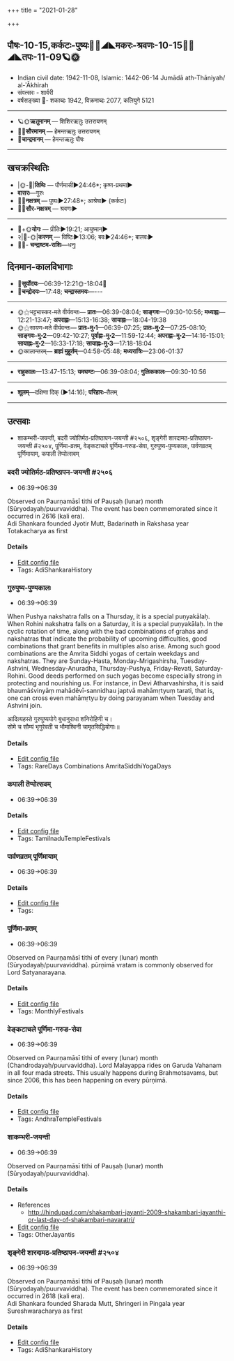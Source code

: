 +++
title = "2021-01-28"

+++
## पौषः-10-15,कर्कटः-पुष्यः🌛🌌◢◣मकरः-श्रवणः-10-15🌌🌞◢◣तपः-11-09🪐🌞
- Indian civil date: 1942-11-08, Islamic: 1442-06-14 Jumādā ath-Thāniyah/ al-ʾĀkhirah
- संवत्सरः - शार्वरी
- वर्षसङ्ख्या 🌛- शकाब्दः 1942, विक्रमाब्दः 2077, कलियुगे 5121
___________________
- 🪐🌞**ऋतुमानम्** — शिशिरऋतुः उत्तरायणम्
- 🌌🌞**सौरमानम्** — हेमन्तऋतुः उत्तरायणम्
- 🌛**चान्द्रमानम्** — हेमन्तऋतुः पौषः
___________________


## खचक्रस्थितिः
- |🌞-🌛|**तिथिः** — पौर्णमासी►24:46*; कृष्ण-प्रथमा►  
- **वासरः**—गुरुः  
- 🌌🌛**नक्षत्रम्** — पुष्यः►27:48*; आश्रेषा► (कर्कटः)  
- 🌌🌞**सौर-नक्षत्रम्** — श्रवणः►  
___________________
- 🌛+🌞**योगः** — प्रीतिः►19:21; आयुष्मान्►  
- २|🌛-🌞|**करणम्** — विष्टिः►13:06; बवः►24:46*; बालवः►  
- 🌌🌛- **चन्द्राष्टम-राशिः**—धनुः  


## दिनमान-कालविभागाः
- 🌅**सूर्योदयः**—06:39-12:21🌞️-18:04🌇  
- 🌛**चन्द्रोदयः**—17:48; **चन्द्रास्तमयः**—---  
___________________
- 🌞⚝भट्टभास्कर-मते वीर्यवन्तः— **प्रातः**—06:39-08:04; **साङ्गवः**—09:30-10:56; **मध्याह्नः**—12:21-13:47; **अपराह्णः**—15:13-16:38; **सायाह्नः**—18:04-19:38  
- 🌞⚝सायण-मते वीर्यवन्तः— **प्रातः-मु॰1**—06:39-07:25; **प्रातः-मु॰2**—07:25-08:10; **साङ्गवः-मु॰2**—09:42-10:27; **पूर्वाह्णः-मु॰2**—11:59-12:44; **अपराह्णः-मु॰2**—14:16-15:01; **सायाह्नः-मु॰2**—16:33-17:18; **सायाह्नः-मु॰3**—17:18-18:04  
- 🌞कालान्तरम्— **ब्राह्मं मुहूर्तम्**—04:58-05:48; **मध्यरात्रिः**—23:06-01:37  
___________________
- **राहुकालः**—13:47-15:13; **यमघण्टः**—06:39-08:04; **गुलिककालः**—09:30-10:56  
___________________
- **शूलम्**—दक्षिणा दिक् (►14:16); **परिहारः**–तैलम्  
___________________

## उत्सवाः
- शाकम्भरी-जयन्ती, बदरी ज्योतिर्मठ-प्रतिष्ठापन-जयन्ती #२५०६, शृङ्गेरी शारदामठ-प्रतिष्ठापन-जयन्ती #२५०४, पूर्णिमा-व्रतम्, वेङ्कटाचले पूर्णिमा-गरुड-सेवा, गुरुपुष्य-पुण्यकालः, पार्वणव्रतम् पूर्णिमायाम्, कपाली तॆप्पोत्सवम्
### बदरी ज्योतिर्मठ-प्रतिष्ठापन-जयन्ती #२५०६
- 06:39→06:39

Observed on Paurṇamāsī tithi of Pauṣaḥ (lunar) month (Sūryodayaḥ/puurvaviddha). The event has been commemorated since it occurred in 2616 (kali era).  
Adi Shankara founded Jyotir Mutt, Badarinath in Rakshasa year Totakacharya as first

#### Details
- [Edit config file](https://github.com/jyotisham/adyatithi/tree/master/mahApuruSha/kAnchI-maTha/lunar_month/tithi/10/15/badarI%20jyOtirmaTha-pratiSThApana~jayantI.toml)
- Tags: AdiShankaraHistory


### गुरुपुष्य-पुण्यकालः
- 06:39→06:39

When Pushya nakshatra falls on a Thursday, it is a special puṇyakālaḥ. When Rohini nakshatra falls on a Saturday, it is a special puṇyakālaḥ. In the cyclic rotation of time, along with the bad combinations of grahas and nakshatras that indicate the probability of upcoming difficulties, good combinations that grant benefits in multiples also arise. Among such good combinations are the Amrita Siddhi yogas of certain weekdays and nakshatras. They are Sunday-Hasta, Monday-Mrigashirsha, Tuesday-Ashvini, Wednesday-Anuradha, Thursday-Pushya, Friday-Revati, Saturday-Rohini. Good deeds performed on such yogas become especially strong in protecting and nourishing us.
For instance, in Devi Atharvashirsha, it is said bhaumāśvinyāṃ mahādêvī-sannidhau japtvā mahāmṛtyuṃ tarati, that is, one can cross even mahāmṛtyu by doing parayanam when Tuesday and Ashvini join.

आदित्यहस्ते गुरुपुष्ययोगे बुधानुराधा शनिरोहिणी च।  
सोमे च सौम्यं भृगुरेवती च भौमाश्विनी चामृतसिद्धियोगाः॥



#### Details
- [Edit config file](https://github.com/jyotisham/adyatithi/tree/master/time_focus/amrita-siddhi/description_only/gurupuSya-puNyakAlaH.toml)
- Tags: RareDays Combinations AmritaSiddhiYogaDays


### कपाली तॆप्पोत्सवम्
- 06:39→06:39



#### Details
- [Edit config file](https://github.com/jyotisham/adyatithi/tree/master/temples/Tamil/relative_event/taippUcam/offset__01/kapAlI%20teppOtsavam~3.toml)
- Tags: TamilnaduTempleFestivals


### पार्वणव्रतम् पूर्णिमायाम्
- 06:39→06:39



#### Details
- [Edit config file](https://github.com/jyotisham/adyatithi/tree/master/gRhya/general/relative_event/sthAlIpAkaH_16/offset__-1/pArvaNa-vratam_15.toml)
- Tags: 


### पूर्णिमा-व्रतम्
- 06:39→06:39

Observed on Paurṇamāsī tithi of every (lunar) month (Sūryodayaḥ/puurvaviddha). pūrṇimā vratam is commonly observed for Lord Satyanarayana.

#### Details
- [Edit config file](https://github.com/jyotisham/adyatithi/tree/master/devatA/vaiShNava/lunar_month/tithi/00/15/pUrNimA~vratam.toml)
- Tags: MonthlyFestivals


### वेङ्कटाचले पूर्णिमा-गरुड-सेवा
- 06:39→06:39

Observed on Paurṇamāsī tithi of every (lunar) month (Chandrodayaḥ/puurvaviddha). Lord Malayappa rides on Garuda Vahanam in all four mada streets. This usually happens during Brahmotsavams, but since 2006, this has been happening on every pūrṇimā.

#### Details
- [Edit config file](https://github.com/jyotisham/adyatithi/tree/master/temples/venkaTAchala/lunar_month/tithi/00/15/vEGkaTAcalE%20pUrNimA~garuDa-sEvA.toml)
- Tags: AndhraTempleFestivals


### शाकम्भरी-जयन्ती
- 06:39→06:39

Observed on Paurṇamāsī tithi of Pauṣaḥ (lunar) month (Sūryodayaḥ/puurvaviddha). 

#### Details
- References
  - http://hindupad.com/shakambari-jayanti-2009-shakambari-jayanthi-or-last-day-of-shakambari-navaratri/
- [Edit config file](https://github.com/jyotisham/adyatithi/tree/master/devatA/shakti/lunar_month/tithi/10/15/zAkambharI~jayantI.toml)
- Tags: OtherJayantis


### शृङ्गेरी शारदामठ-प्रतिष्ठापन-जयन्ती #२५०४
- 06:39→06:39

Observed on Paurṇamāsī tithi of Pauṣaḥ (lunar) month (Sūryodayaḥ/puurvaviddha). The event has been commemorated since it occurred in 2618 (kali era).  
Adi Shankara founded Sharada Mutt, Shringeri in Pingala year Sureshwaracharya as first

#### Details
- [Edit config file](https://github.com/jyotisham/adyatithi/tree/master/mahApuruSha/kAnchI-maTha/lunar_month/tithi/10/15/zRGgErI%20zAradAmaTha-pratiSThApana~jayantI.toml)
- Tags: AdiShankaraHistory


